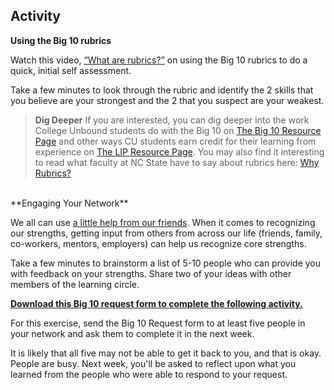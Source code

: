 ## Activity

**Using the Big 10 rubrics**

Watch this video, [“What are rubrics?”](https://drive.google.com/file/d/1Yi93iUg8zUn4tEKePehwpZ2k85ccKG5L/view?usp=sharing) on using the Big 10 rubrics to do a quick, initial self assessment.

Take a few minutes to look through the rubric and identify the 2 skills that you believe are your strongest and the 2 that you suspect are your weakest.

> **Dig Deeper**
If you are interested, you can dig deeper into the work College Unbound students do with the Big 10 on [The Big 10 Resource Page](https://collegeunbound.digication.com/Big10resources/about-me) and other ways CU students earn credit for their learning from experience on [The LIP Resource Page](https://collegeunbound.digication.com/LIP/learning-in-public).
You may also find it interesting to read what faculty at NC State have to say about rubrics here: [Why Rubrics?](https://faculty.chass.ncsu.edu/slatta/hi216/learning/whyrubrics.html)

<br>
**Engaging Your Network**

We all can use [a little help from our friends](https://youtu.be/rUVEFkjqiEE). When it comes to recognizing our strengths, getting input from others from across our life (friends, family, co-workers, mentors, employers) can help us recognize core strengths.

Take a few minutes to brainstorm a list of 5-10 people who can provide you with feedback on your strengths. Share two of your ideas with other members of the learning circle. 

**[Download this Big 10 request form to complete the following activity.](https://docs.google.com/document/d/14a_raGWLf93CJExC4fVwlUXzuUV-6pc5jCFryg3BQfc/edit?usp=sharing)**

For this exercise, send the Big 10 Request form to at least five people in your network and ask them to complete it in the next week.

It is likely that all five may not be able to get it back to you, and that is okay. People are busy. Next week, you'll be asked to reflect upon what you learned from the people who were able to respond to your request. 
